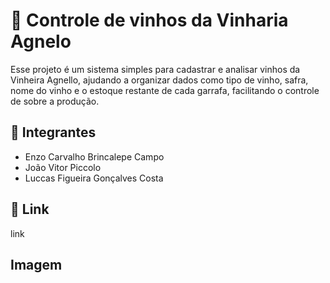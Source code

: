 # 🍷 Controle de vinhos da Vinharia Agnelo 
Esse projeto é um sistema simples para cadastrar e analisar vinhos da Vinheira Agnello, ajudando a organizar dados como tipo de vinho, safra, nome do vinho e o estoque restante de cada garrafa, facilitando o controle de sobre a produção.

## 👤 Integrantes 
- Enzo Carvalho Brincalepe Campo
- João Vitor Piccolo
- Luccas Figueira Gonçalves Costa

## 🔗 Link 
link 

## Imagem 

